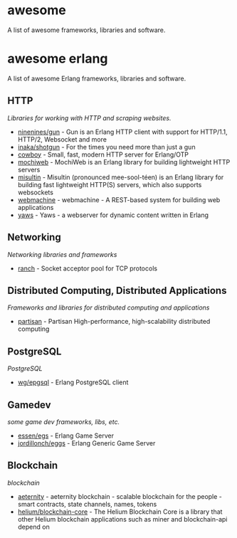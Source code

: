 # awesome

A list of awesome frameworks, libraries and software.

# awesome erlang

A list of awesome Erlang frameworks, libraries and software.

## HTTP
*Libraries for working with HTTP and scraping websites.*

* [ninenines/gun](https://github.com/ninenines/gun) - Gun is an Erlang HTTP client with support for HTTP/1.1, HTTP/2, Websocket and more
* [inaka/shotgun](https://github.com/inaka/shotgun) - For the times you need more than just a gun
* [cowboy](https://github.com/ninenines/cowboy) - Small, fast, modern HTTP server for Erlang/OTP
* [mochiweb](https://github.com/mochi/mochiweb) - MochiWeb is an Erlang library for building lightweight HTTP servers
* [misultin](https://github.com/ostinelli/misultin) - Misultin (pronounced mee-sool-téen) is an Erlang library for building fast lightweight HTTP(S) servers, which also supports websockets
* [webmachine](https://github.com/webmachine/webmachine) - webmachine - A REST-based system for building web applications
* [yaws](https://github.com/erlyaws/yaws) - Yaws - a webserver for dynamic content written in Erlang

## Networking
*Networking libraries and frameworks*

* [ranch](https://github.com/ninenines/ranch) - Socket acceptor pool for TCP protocols

## Distributed Computing, Distributed Applications
*Frameworks and libraries for distributed computing and applications*

* [partisan](https://github.com/lasp-lang/partisan) - Partisan High-performance, high-scalability distributed computing

## PostgreSQL
*PostgreSQL*

* [wg/epgsql](https://github.com/wg/epgsql) - Erlang PostgreSQL client

## Gamedev
*some game dev frameworks, libs, etc.*

* [essen/egs](https://github.com/essen/egs) - Erlang Game Server
* [jordillonch/eggs](https://github.com/jordillonch/eggs) - Erlang Generic Game Server

## Blockchain
*blockchain*

* [aeternity](https://github.com/aeternity/aeternity) - aeternity blockchain - scalable blockchain for the people - smart contracts, state channels, names, tokens
* [helium/blockchain-core](https://github.com/helium/blockchain-core) - The Helium Blockchain Core is a library that other Helium blockchain applications such as miner and blockchain-api depend on
